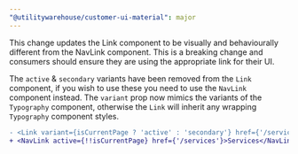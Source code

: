 ```yaml
---
"@utilitywarehouse/customer-ui-material": major
---
```


This change updates the Link component to be visually and behaviourally
different from the NavLink component. This is a breaking change and consumers
should ensure they are using the appropriate link for their UI.

The `active` & `secondary` variants have been removed from the `Link` component,
if you wish to use these you need to use the `NavLink` component instead. The
`variant` prop now mimics the variants of the `Typography` component, otherwise
the `Link` will inherit any wrapping `Typography` component styles.

```diff
- <Link variant={isCurrentPage ? 'active' : 'secondary'} href={'/services'}>Services</Link>
+ <NavLink active={!!isCurrentPage} href={'/services'}>Services</NavLink>
```
